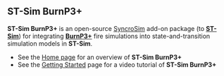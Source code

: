 ## ST-Sim BurnP3+

**ST-Sim BurnP3+** is an open-source [SyncroSim](https://syncrosim.com/) add-on package (to [**ST-Sim**](https://docs.stsim.net/getting_started/overview.html)) for integrating [**BurnP3+**](https://burnp3.github.io/BurnP3Plus/) fire simulations into state-and-transition simulation models in **ST-Sim**.

* See the [Home page](https://apexrms.github.io/stsimBurnP3Plus/) for an overview of **ST-Sim BurnP3+**
* See the [Getting Started](https://apexrms.github.io/stsimBurnP3Plus/getting_started) page for a video tutorial of **ST-Sim BurnP3+**
